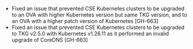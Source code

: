 * Fixed an issue that prevented CSE Kubernetes clusters to be upgraded to an OVA with higher Kubernetes version but same TKG version,
  and to an OVA with a higher patch version of Kubernetes [GH-663] 
* Fixed an issue that prevented CSE Kubernetes clusters to be upgraded to TKG v2.5.0 with Kubernetes v1.26.11 as it
  performed an invalid upgrade of CoreDNS [GH-663] 
